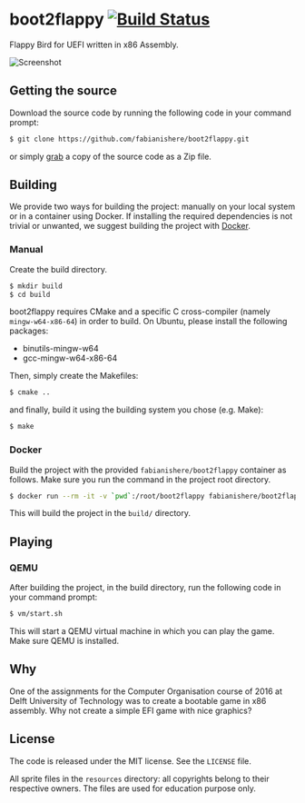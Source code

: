 boot2flappy
[![Build Status](https://travis-ci.org/fabianishere/boot2flappy.svg?branch=master)](https://travis-ci.org/fabianishere/boot2flappy)
===========
Flappy Bird for UEFI written in x86 Assembly.

![Screenshot](resources/screenshot.png)

## Getting the source
Download the source code by running the following code in your command prompt:
```sh
$ git clone https://github.com/fabianishere/boot2flappy.git
```
or simply [grab](https://github.com/fabianishere/boot2flappy/archive/master.zip) 
a copy of the source code as a Zip file.

## Building
We provide two ways for building the project: manually on your local system or
in a container using Docker. If installing the required dependencies is not
trivial or unwanted, we suggest building the project with [Docker](#docker).

### Manual
Create the build directory.
```sh
$ mkdir build
$ cd build
```
boot2flappy requires CMake and a specific C cross-compiler (namely `mingw-w64-x86-64`) in order to build.
On Ubuntu, please install the following packages:

- binutils-mingw-w64 
- gcc-mingw-w64-x86-64

Then, simply create the Makefiles:
```sh
$ cmake ..
```
and finally, build it using the building system you chose (e.g. Make):
```sh
$ make
```

### Docker
Build the project with the provided `fabianishere/boot2flappy` container as
follows. Make sure you run the command in the project root directory.

```sh
$ docker run --rm -it -v `pwd`:/root/boot2flappy fabianishere/boot2flappy
```

This will build the project in the `build/` directory.

## Playing

### QEMU
After building the project, in the build directory, run the following code in 
your command prompt:
```sh
$ vm/start.sh
```
This will start a QEMU virtual machine in which you can play the game. Make
sure QEMU is installed.

## Why
One of the assignments for the Computer Organisation course of 2016 at Delft University of Technology
was to create a bootable game in x86 assembly. Why not create a simple EFI game
with nice graphics?

## License
The code is released under the MIT license. See the `LICENSE` file.

All sprite files in the `resources` directory: all copyrights belong to their 
respective owners. The files are used for education purpose only.
